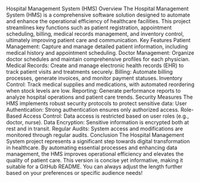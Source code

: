 Hospital Management System (HMS)
Overview
The Hospital Management System (HMS) is a comprehensive software solution designed to automate and enhance the operational efficiency of healthcare facilities. This project streamlines key functions such as patient registration, appointment scheduling, billing, medical records management, and inventory control, ultimately improving patient care and communication.
Key Features
Patient Management: Capture and manage detailed patient information, including medical history and appointment scheduling.
Doctor Management: Organize doctor schedules and maintain comprehensive profiles for each physician.
Medical Records: Create and manage electronic health records (EHR) to track patient visits and treatments securely.
Billing: Automate billing processes, generate invoices, and monitor payment statuses.
Inventory Control: Track medical supplies and medications, with automated reordering when stock levels are low.
Reporting: Generate performance reports to analyze hospital operations and patient care trends.
Security Measures
The HMS implements robust security protocols to protect sensitive data:
User Authentication: Strong authentication ensures only authorized access.
Role-Based Access Control: Data access is restricted based on user roles (e.g., doctor, nurse).
Data Encryption: Sensitive information is encrypted both at rest and in transit.
Regular Audits: System access and modifications are monitored through regular audits.
Conclusion
The Hospital Management System project represents a significant step towards digital transformation in healthcare. By automating essential processes and enhancing data management, the HMS improves operational efficiency and elevates the quality of patient care. This version is concise yet informative, making it suitable for a GitHub README. You can always adjust the length further based on your preferences or specific audience needs!
